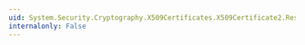```yaml
---
uid: System.Security.Cryptography.X509Certificates.X509Certificate2.Reset
internalonly: False
---
```

